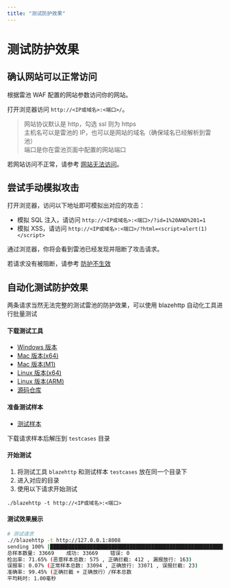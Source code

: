 ```yaml
---
title: "测试防护效果"
---
```


# 测试防护效果

## 确认网站可以正常访问

根据雷池 WAF 配置的网站参数访问你的网站。

打开浏览器访问 `http://<IP或域名>:<端口>/`。

> 网站协议默认是 http，勾选 ssl 则为 https  
> 主机名可以是雷池的 IP，也可以是网站的域名（确保域名已经解析到雷池）  
> 端口是你在雷池页面中配置的网站端口

若网站访问不正常，请参考 [网站无法访问](/docs/02-guide/03-config.md)。

## 尝试手动模拟攻击

打开浏览器，访问以下地址即可模拟出对应的攻击：

- 模拟 SQL 注入，请访问 `http://<IP或域名>:<端口>/?id=1%20AND%201=1`
- 模拟 XSS，请访问 `http://<IP或域名>:<端口>/?html=<script>alert(1)</script>`

通过浏览器，你将会看到雷池已经发现并阻断了攻击请求。

若请求没有被阻断，请参考 [防护不生效](/docs/03-faq/03-other.md)

## 自动化测试防护效果

两条请求当然无法完整的测试雷池的防护效果，可以使用 blazehttp 自动化工具进行批量测试

#### 下载测试工具

- [Windows 版本](https://waf-ce.chaitin.cn/blazehttp/blazehttp_windows.exe)
- [Mac 版本(x64)](https://waf-ce.chaitin.cn/blazehttp/blazehttp_mac_x64)
- [Mac 版本(M1)](https://waf-ce.chaitin.cn/blazehttp/blazehttp_mac_m1)
- [Linux 版本(x64)](https://waf-ce.chaitin.cn/blazehttp/blazehttp_linux_x64)
- [Linux 版本(ARM)](https://waf-ce.chaitin.cn/blazehttp/blazehttp_linux_arm64)
- [源码仓库](https://github.com/chaitin/blazehttp)

#### 准备测试样本

- [测试样本](https://waf-ce.chaitin.cn/blazehttp/testcases.zip)

下载请求样本后解压到 `testcases` 目录

#### 开始测试

1. 将测试工具 `blazehttp` 和测试样本 `testcases` 放在同一个目录下
2. 进入对应的目录
3. 使用以下请求开始测试

```
./blazehttp -t http://<IP或域名>:<端口>
```

#### 测试效果展示

```sh
# 测试请求
.//blazehttp -t http://127.0.0.1:8008
sending 100% |█████████████████████████████████████████████████████████| (33669/33669, 940 it/s) [35s:0s]
总样本数量: 33669    成功: 33669    错误: 0
检出率: 71.65% (恶意样本总数: 575 , 正确拦截: 412 , 漏报放行: 163)
误报率: 0.07% (正常样本总数: 33094 , 正确放行: 33071 , 误报拦截: 23)
准确率: 99.45% (正确拦截 + 正确放行）/样本总数
平均耗时: 1.00毫秒
```

